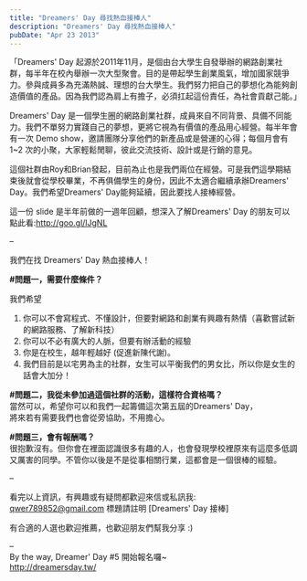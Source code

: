 ```yaml
---
title: "Dreamers' Day 尋找熱血接棒人"
description: "Dreamers' Day 尋找熱血接棒人"
pubDate: "Apr 23 2013"
---
```


「Dreamers' Day 起源於2011年11月，是個由台大學生自發舉辦的網路創業社群，每半年在校內舉辦一次大型聚會。目的是帶起學生創業風氣，增加國家競爭力。參與成員多為充滿熱誠、理想的台大學生。我們努力把自己的夢想化為能夠創造價值的產品。因為我們認為肩上有擔子，必須扛起這份責任，為社會貢獻己能。」

Dreamers' Day 是一個學生圈的網路創業社群，成員來自不同背景、具備不同能力。我們不單努力實踐自己的夢想，更將它視為有價值的產品用心經營。每半年會有一次 Demo show，邀請團隊分享他們的新產品或是營運的心得；每個月會有 1~2 次的小聚，大家輕鬆閒聊，彼此交流技術、設計或是行銷的意見。

這個社群由Roy和Brian發起，目前為止也是我們兩位在經營。可是我們這學期結束後就會從學校畢業，不再俱備學生的身份，因此不太適合繼續承辦Dreamers' Day。我們希望Dreamers' Day能夠延續，因此要找人接棒經營。

這一份 slide 是半年前做的一週年回顧，想深入了解Dreamers' Day 的朋友可以點此看:http://goo.gl/lJgNL

–

我們在找 Dreamers' Day 熱血接棒人！

**#問題一，需要什麼條件？**

我們希望

1. 你可以不會寫程式、不懂設計，但要對網路和創業有興趣有熱情（喜歡嘗試新的網路服務、了解新科技）
2. 你可以不必有廣大的人脈，但要有辦活動的經驗
3. 你是在校生，越年輕越好 (促進新陳代謝)。
4. 我們目前是以宅男為主的社群，女生可以平衡我們的男女比，所以你是女生的話會大加分！

**#問題二，我從未參加過這個社群的活動，這樣符合資格嗎？**  
當然可以，希望你可以和我們一起籌備這次第五屆的Dreamers' Day，  
將來若有需要我們也會從旁協助，不用擔心。

**#問題三，會有報酬嗎？**  
很抱歉沒有。但你會在裡面認識很多有趣的人，也會發現學校裡原來有這麼多低調又厲害的同學。不管你以後是不是從事相關行業，這都會是一個很棒的經驗。

–

看完以上資訊，有興趣或有疑問都歡迎來信或私訊我:  
qwer789852@gmail.com 標題請註明 [Dreamers' Day 接棒]

有合適的人選也歡迎推薦，也歡迎朋友們幫我分享 :)

–  
By the way, Dreamer' Day #5 開始報名囉~  
http://dreamersday.tw/
